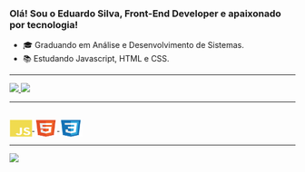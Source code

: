 ### Olá! Sou o Eduardo Silva, Front-End Developer e apaixonado por tecnologia! 

- 🎓 Graduando em Análise e Desenvolvimento de Sistemas.
- 📚 Estudando Javascript, HTML e CSS.

<hr>


 <div>
   <a href="https://github.com/EduardoSilva012">
   <img height="180em" src="https://github-readme-stats.vercel.app/api?username=EduardoSilva012&show_icons=true&theme=dark&include_all_commits=true&count_private=true"/>
   <img height="120em" src="https://github-readme-stats.vercel.app/api/top-langs/?username=EduardoSilva012&layout=compact&langs_count=7&theme=dark"/>
 </div>

<hr>


<div style="display: inline_block"><br>
    <img align="center" alt="Rafa-Js" height="30" width="40" src="https://raw.githubusercontent.com/devicons/devicon/master/icons/javascript/javascript-plain.svg">
    <img align="center" alt="Rafa-HTML" height="30" width="40" src="https://raw.githubusercontent.com/devicons/devicon/master/icons/html5/html5-original.svg">
    <img align="center" alt="Rafa-CSS" height="30" width="40" src="https://raw.githubusercontent.com/devicons/devicon/master/icons/css3/css3-original.svg">
</div>

<hr>

<div> 
    <a href="#" target="_blank"><img src="https://img.shields.io/badge/-LinkedIn-%230077B5?style=for-the-             badge&logo=linkedin&logoColor=white" target="_blank"></a></br>
</div>
